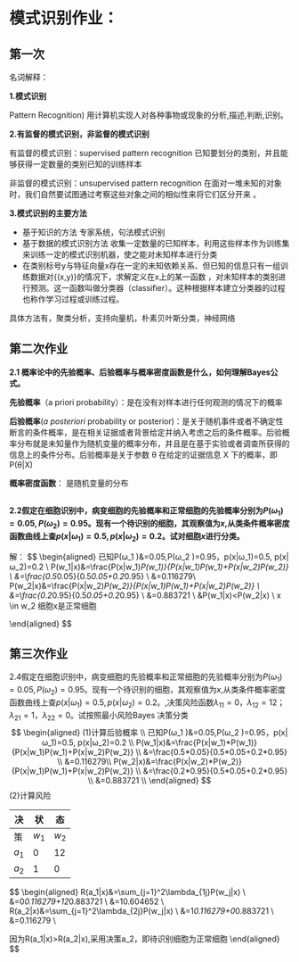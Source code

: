 # 模式识别作业：

## 第一次

名词解释：

**1.模式识别**

Pattern Recognition)  用计算机实现人对各种事物或现象的分析,描述,判断,识别。

**2.有监督的模式识别，非监督的模式识别**

有监督的模式识别：supervised pattern recognition 已知要划分的类别，并且能够获得一定数量的类别已知的训练样本

非监督的模式识别：unsupervised pattern recognition 在面对一堆未知的对象时，我们自然要试图通过考察这些对象之间的相似性来将它们区分开来 。 

**3.模式识别的主要方法**

- 基于知识的方法 专家系统，句法模式识别
- 基于数据的模式识别方法 收集一定数量的已知样本，利用这些样本作为训练集来训练一定的模式识别机器，使之能对未知样本进行分类  
- 在类别标号y与特征向量x存在一定的未知依赖关系、但已知的信息只有一组训练数据对{(x,y)}的情况下，求解定义在x上的某一函数 ，对未知样本的类别进行预测。这一函数叫做分类器（classifier）。这种根据样本建立分类器的过程也称作学习过程或训练过程。

具体方法有，聚类分析，支持向量机，朴素贝叶斯分类，神经网络

## 第二次作业

**2.1 概率论中的先验概率、后验概率与概率密度函数是什么，如何理解Bayes公式。**

**先验概率**（a priori probability）：是在没有对样本进行任何观测的情况下的概率

**后验概率**(*a posteriori* probability or posterior)：是关于随机事件或者不确定性断言的条件概率，是在相关证据或者背景给定并纳入考虑之后的条件概率。后验概率分布就是未知量作为随机变量的概率分布，并且是在基于实验或者调查所获得的信息上的条件分布。后验概率是关于参数 θ 在给定的证据信息 X 下的概率，即 P(θ|X) 

**概率密度函数**： 是随机变量的分布

## 

**2.2假定在细胞识别中，病变细胞的先验概率和正常细胞的先验概率分别为$P(ω_1 )=0.05,P(ω_2 )=0.95$。现有一个待识别的细胞，其观察值为$x$,从类条件概率密度函数曲线上查$p(x|ω_1)=0.5, p(x|ω_2)=0.2$。试对细胞$x$进行分类。**



解：
$$
\begin{aligned}
已知P(ω_1 )&=0.05,P(ω_2 )=0.95，p(x|ω_1)=0.5, p(x|ω_2)=0.2 \\
P(w_1|x)&=\frac{P(x|w_1)*P(w_1)}{P(x|w_1)P(w_1)+P(x|w_2)P(w_2)} \\
&=\frac{0.5*0.05}{0.5*0.05+0.2*0.95} \\
&=0.116279\\
P(w_2|x)&=\frac{P(x|w_2)*P(w_2)}{P(x|w_1)P(w_1)+P(x|w_2)P(w_2)} \\
&=\frac{0.2*0.95}{0.5*0.05+0.2*0.95} \\
&=0.883721 \\
&P(w_1|x)<P(w_2|x) \ x \in w_2
细胞x是正常细胞


\end{aligned}
$$

## 第三次作业

 2.4假定在细胞识别中，病变细胞的先验概率和正常细胞的先验概率分别为$P(ω_1 )=0.05,P(ω_2 )=0.95$。现有一个待识别的细胞，其观察值为$x$,从类条件概率密度函数曲线上查$p(x|ω_1)=0.5, p(x|ω_2)=0.2$。,决策风险函数$λ_{11}=0，λ_{12}=12；λ_{21}=1，λ_{22}=0$。试按照最小风险Bayes 决策分类 
$$
\begin{aligned}
(1)计算后验概率 \\
已知P(ω_1 )&=0.05,P(ω_2 )=0.95，p(x|ω_1)=0.5, p(x|ω_2)=0.2 \\
P(w_1|x)&=\frac{P(x|w_1)*P(w_1)}{P(x|w_1)P(w_1)+P(x|w_2)P(w_2)} \\
&=\frac{0.5*0.05}{0.5*0.05+0.2*0.95} \\
&=0.116279\\
P(w_2|x)&=\frac{P(x|w_2)*P(w_2)}{P(x|w_1)P(w_1)+P(x|w_2)P(w_2)} \\
&=\frac{0.2*0.95}{0.5*0.05+0.2*0.95} \\
&=0.883721 \\
\end{aligned}
$$
   (2)计算风险

| 决    | 状    | 态    |
| ----- | ----- | ----- |
| 策    | $w_1$ | $w_2$ |
| $a_1$ | 0     | 12    |
| $a_2$ | 1     | 0     |

$$
\begin{aligned}
R(a_1|x)&=\sum_{j=1}^2\lambda_{1j}P(w_j|x) \\
&=0*0.116279+12*0.883721 \\
&=10.604652 \\
R(a_2|x)&=\sum_{j=1}^2\lambda_{2j}P(w_j|x) \\
&=1*0.116279+0*0.883721 \\
&=0.116279 \\

因为R(a_1|x)>R(a_2|x),采用决策a_2，即待识别细胞为正常细胞
\end{aligned}
$$



